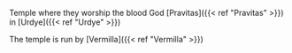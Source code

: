 Temple where they worship the blood God [Pravitas]({{< ref "Pravitas" >}}) in [Urdye]({{< ref "Urdye" >}})

The temple is run by [Vermilla]({{< ref "Vermilla" >}})
